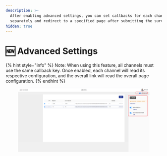 ```yaml
---
description: >-
  After enabling advanced settings, you can set callbacks for each channel
  separately and redirect to a specified page after submitting the survey.
hidden: true
---
```


# 🆕 Advanced Settings

{% hint style="info" %}
Note: When using this feature, all channels must use the same callback key. Once enabled, each channel will read its respective configuration, and the overall link will read the overall page configuration.
{% endhint %}

<figure><img src="../../../.gitbook/assets/image (1) (1) (1) (1) (1) (1) (1) (1) (1) (1) (1) (1) (1) (1) (1) (1).png" alt=""><figcaption></figcaption></figure>
